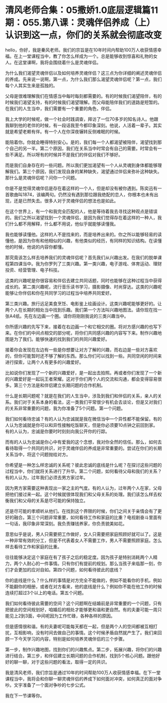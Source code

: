 # 清风老师合集：05撒娇1.0底层逻辑篇11期：055.第八课：灵魂伴侣养成（上）认识到这一点，你们的关系就会彻底改变

hello，你好，我是秦风老师。我们的宗旨是在10年时间内帮助100万人收获情感幸福。在上一堂课程当中，教了你怎么样成为一个。总是能够收到惊喜和礼物的女人。在这堂课啊，我将会围绕着什么是灵魂伴侣。

为什么我们渴望灵魂伴侣以及如何培养灵魂伴侣？这三点为你详细的阐述灵魂伴侣的养成。先来说一说啊，第一点，为什么我们那么渴望灵魂伴侣呢？第一点，我们每个人其实生来是孤独的。

父母是很难理解我们在情感当中每时每刻都需要的。有的时候我们渴望陪伴，有的时候我们渴望支持，有的时候我们渴望理解。而父母能陪伴我们的道路是短暂的。在我们的人生当中，我们需要有一个重要的角色，伴侣。

我上大学的时候呢，做一个社会时践调查，拜访了一位70多岁的知名诗人。他跟我聊到他的老伴的时候，有一段话我至今都印象深刻。他说，人活着一辈子。其实就是希望老赖有伴。有一个人在你深夜辗转反侧难眠的时候。

能陪着你。你就会睡得特别安心。是的，我们每一个人都渴望被陪伴，渴望找到那个自己的另一半。第二个原因，我们在关系当中时常会有自己的需要。时常会有一些不满足。所以呀有的时候并不是我们的伴侣对我们不够好。

而是我们自身存在的一些问题。所以我们更加渴望有一个人从灵魂到身体都能够理解我们。第三个原因，我们发现自身的某种缺失，渴望通过伴侣来弥补这种缺失。那什么是灵魂伴侣呢？问你一个问题。

你是不是觉得灵魂伴侣是存在着这样的一个人，但是却没有被你遇到。陈奕迅有一首歌曲叫1874，该编两句。仍然没有遇到那位跟我绝配的恋人，你根本也未有出现，还是已然失去。很多人对于灵魂伴侣的想法也是如此。

在这个世界上，有一个和我完全匹配的人，他是等待着我去寻找这种观点是错误的。我们之所以渴望找到一个灵魂伴侣，是因为我们觉得存在着这样的一种人，我们什么都不用解释，什么都不用说，他似乎就能够读懂我。

我也能够读懂他。这样的人不是找来的，而是培养出来的。你之所以能够轻易的读懂他，是因为你有和他相似的兴趣，有他类似的经历，有同样的知识结构。在读懂他的时候，他说的内容你都懂。

那究竟该怎么样去培养我们的灵魂伴侣呢？首先我们从兴趣出发。在我们的脱单课程第四课当中。我为你罗列了三类兴趣。第一类兴趣，电子游戏、体育运动、理财投资、经营管理、电子科技。

这类的兴趣呢是你很容易和伴侣去建立共同话题，同时也能够在这种过程当中获得成长的。第二类兴趣呢，流行音乐读书学习，摄影摄像、时尚穿达。这类的兴趣呢能够让你伴侣和你在共同学习的过程当中培养共同爱好。

第三类兴趣。旅行远足美食烹饪、电影鉴上绘画设计。这类兴趣呢能够更好的。让两个人在长期的相处当中找到乐趣。我们第一个方法叫兴趣地图法。请你现在找一张A4纸。先在左边画一个圈。请你将刚刚我说的三类兴趣当中。

你所感兴趣的先写下来，接着在右边画一个和它相交的圈。将对方感兴趣的也写下来。在你们的中间点相交的部分呢，将你们共同感兴趣的内容写下来。制作兴趣地图是为了我们。能够快速的找到我们的共同兴趣爱好。

接着你会发现在左边有一些是你想要让对方了解的兴趣，而右边是一些对方喜欢的，但你可能暂时还不够了解的东西。那么你们可以找到一些。共同空闲的时间来进行探索，让两个人有更多的兴趣爱好。

比如说你们发现了一个新的兴趣爱好，是一起出去拍照。再或者你们发现了一个新的兴趣爱好是一起玩王者荣耀。这对于你们两个人的交流和沟通，都会变得容易很多。第三个方法是和伴侣建立长期问题的合作机制。

什么是长期问题呢？就是在我们的人生当中，涉及到我们和伴侣的关系，亲人的关系。我们对于关系本身的看法，这一类我们平常很少有机会去谈论，但是又对我们的关系非常重要的问题，我为你准备了5个问题。第一个问题。

我们如何看待忠诚？有的人认为忠诚就是我在微信当中一个异性都不能保留。有的人认为忠诚就是你可以和异性接触吃饭聊天，但是你必须要10点钟之前回到家。有的人认为，忠诚是你要时时刻刻向我公开你的行踪。

而有的人认为忠诚是你心中有爱我的这个念想，我对你全然的信任。那么，如何去看待取得一个共同的共识，对于灵魂伴侣的养成是非常重要的。尝试在你们的长期关系当中，将这个问题抛给对方。

你希望是一种怎么样忠诚的关系呢？彼此忠诚的底线是什么呢？在探讨这些问题的过程当中，你们就将关系进行了升华。第二个问题，如何看待父母和我们的关系？有的人认为，过年我们必须去男方家过年。

因为男方家需要这种表现出一家之主的气度。有的人认为，过年两个人在家，父母把他们接过来一起。这个时候就很体现我们和父母关系的处理。我们该怎么样去权衡我们和父母的关系是尽可能的保持独立。

还是尽可能的孝顺听从他们。在找到这个界限的时候，你们之间关于亲情会有了更好的融合。第三个问题非常重要，如何看待工作和家庭的比重？电视剧奋斗里面有一句话，我印象非常深刻。我负责赚钱养家，你负责貌美如花。

意思似乎是说，男人只需要把工作做好，女人只需要把家庭照顾好就可以了。这是一种非常有效的分工，但是不代表着女人不需要工作，男人不需要照顾家庭。怎么样去看待工作和家庭的比重。

往往能够决定这个家庭在有了孩子之后的稳定度。因为孩子是特别消耗两个人精力，两个人耐心的一件事情。只有你们有提前的规划。那么当孩子来临那一刻，你们才会更加的应对自如。第四个问题，如何看待彼此的底线？

你的底线是什么？什么样的事情是对方完全不能做的，例如不能看你的手机，例如不能翻你的相册，或者在对方看来，他的底线是什么？例如你不能在他工作的时候连续打超过3个以上的电话。第五个问题。

我们如何看待彼此需要的空间？这个问题啊在结婚前是非常重要的一个问题，只有把彼此的空间规划好，咱婚后的相处才能够更和谐和更自然。有的夫妻可能一周只能见上2到3面，中间呢因为工作忙碌，各种各样的原因。

但是感情很和谐。有的夫妻呢可能每天都在一起，但是两个人的空间都被互相打扰，互相影响，没有时间去做自己的事情。这个时候矛盾自然就产生了。我们来回顾一下今天学习的内容，特别是如何培养灵魂伴侣的三个步骤。

第一步，制作兴趣地图，找到你们的兴趣焦点。第二步，拓展兴趣，将你们的兴趣进行结合。第三步，和伴侣建立长期问题的合作机制，找到5个核心问题。跟他好好的聊一聊，对于这些问题的看法，取得一定的共识。

我是清风老师，我们宗旨是通过10年的时间帮助100万人收获情感幸福。在下一堂课程当中，我将会和你聊一聊灵魂伴侣的养成下如何面对冲突，如何真正的面对争吵。文宇准备了一个面对争吵的七步公式。

我在下一节课等你。